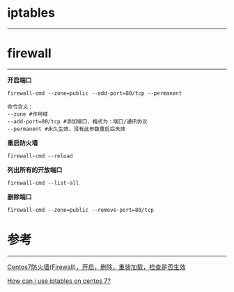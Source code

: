 # iptables

---

# 















# firewall

---

**开启端口**

```
firewall-cmd --zone=public --add-port=80/tcp --permanent

命令含义：
--zone #作用域
--add-port=80/tcp #添加端口，格式为：端口/通讯协议
--permanent #永久生效，没有此参数重启后失效
```

**重启防火墙**

```
firewall-cmd --reload
```

**列出所有的开放端口**

```
firewall-cmd --list-all
```

**删除端口**

```
firewall-cmd --zone=public --remove-port=80/tcp
```



# 参考

---

[Centos7防火墙\(Firewall\)，开启，删除，重装加载，检查是否生效](http://www.blogjava.net/nkjava/archive/2015/07/27/426434.html)

[How can i use iptables on centos 7?](https://stackoverflow.com/questions/24756240/how-can-i-use-iptables-on-centos-7)

  



